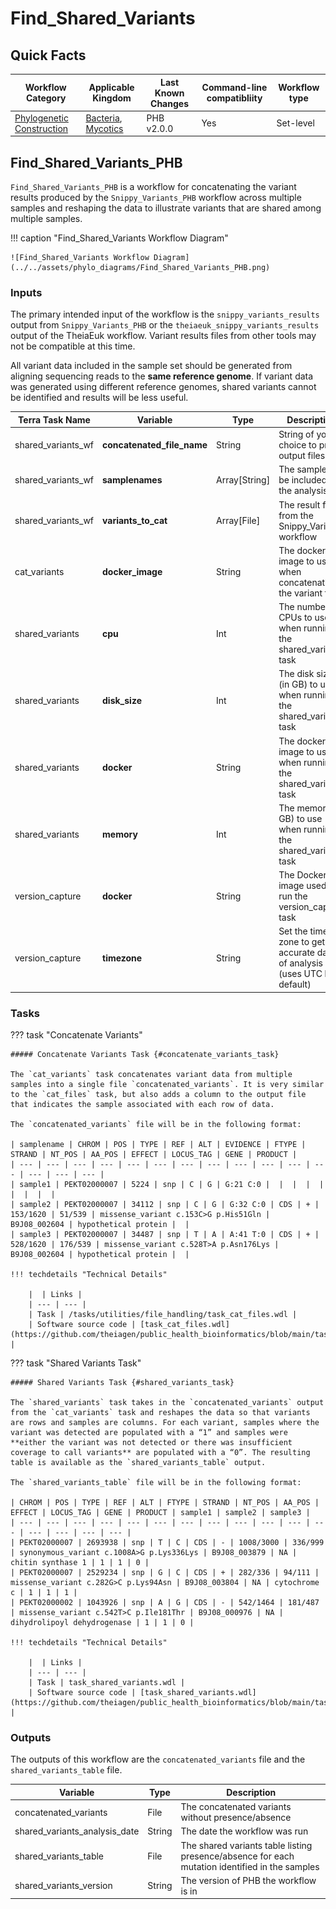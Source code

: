# Find_Shared_Variants

## Quick Facts

| **Workflow Category** | **Applicable Kingdom** | **Last Known Changes** | **Command-line compatibliity** | **Workflow type** |
|---|---|---|---|---|
| [Phylogenetic Construction](../../workflows_overview/workflows-type.md/#phylogenetic-construction) | [Bacteria](../../workflows_overview/workflows-kingdom.md/#bacteria), [Mycotics](../../workflows_overview/workflows-kingdom.md#mycotics) | PHB v2.0.0 | Yes | Set-level |

## Find_Shared_Variants_PHB

`Find_Shared_Variants_PHB` is a workflow for concatenating the variant results produced by the `Snippy_Variants_PHB` workflow across multiple samples and reshaping the data to illustrate variants that are shared among multiple samples.

!!! caption "Find_Shared_Variants Workflow Diagram"

    ![Find_Shared_Variants Workflow Diagram](../../assets/phylo_diagrams/Find_Shared_Variants_PHB.png)

### Inputs

The primary intended input of the workflow is the `snippy_variants_results` output from `Snippy_Variants_PHB` or the `theiaeuk_snippy_variants_results` output of the TheiaEuk workflow. Variant results files from other tools may not be compatible at this time.

All variant data included in the sample set should be generated from aligning sequencing reads to the **same reference genome**. If variant data was generated using different reference genomes, shared variants cannot be identified and results will be less useful.

| **Terra Task Name** | **Variable** | **Type** | **Description** | **Default attribute** | **Status** |
| --- | --- | --- | --- | --- | --- |
| shared_variants_wf | **concatenated_file_name** | String | String of your choice to prefix output files | | Required |
| shared_variants_wf | **samplenames** | Array[String] | The samples to be included in the analysis | | Required |
| shared_variants_wf | **variants_to_cat** | Array[File] | The result file from the Snippy_Variants workflow | | Required |
| cat_variants | **docker_image** | String | The docker image to use when concatenating the variant files | "us-docker.pkg.dev/general-theiagen/theiagen/utility:1.1" | Optional |
| shared_variants | **cpu** | Int | The number of CPUs to use when running the shared_variants task | 1 | Optional |
| shared_variants | **disk_size** | Int | The disk size (in GB) to use when running the shared_variants task | 100 | Optional |
| shared_variants | **docker** | String | The docker image to use when running the shared_variants task | "us-docker.pkg.dev/general-theiagen/theiagen/terra-tools:2023-03-16" | Optional |
| shared_variants | **memory** | Int | The memory (in GB) to use when running the shared_variants task | 8 | Optional |
| version_capture | **docker** | String | The Docker image used to run the version_capture task | "us-docker.pkg.dev/general-theiagen/theiagen/alpine-plus-bash:3.20.0" | Optional |
| version_capture | **timezone** | String | Set the time zone to get an accurate date of analysis (uses UTC by default) |  | Optional |

### Tasks

??? task "Concatenate Variants"

    ##### Concatenate Variants Task {#concatenate_variants_task}

    The `cat_variants` task concatenates variant data from multiple samples into a single file `concatenated_variants`. It is very similar to the `cat_files` task, but also adds a column to the output file that indicates the sample associated with each row of data.

    The `concatenated_variants` file will be in the following format:

    | samplename | CHROM | POS | TYPE | REF | ALT | EVIDENCE | FTYPE | STRAND | NT_POS | AA_POS | EFFECT | LOCUS_TAG | GENE | PRODUCT |
    | --- | --- | --- | --- | --- | --- | --- | --- | --- | --- | --- | --- | --- | --- | --- |
    | sample1 | PEKT02000007 | 5224 | snp | C | G | G:21 C:0 |  |  |  |  |  |  |  |  |
    | sample2 | PEKT02000007 | 34112 | snp | C | G | G:32 C:0 | CDS | + | 153/1620 | 51/539 | missense_variant c.153C>G p.His51Gln | B9J08_002604 | hypothetical protein |  |
    | sample3 | PEKT02000007 | 34487 | snp | T | A | A:41 T:0 | CDS | + | 528/1620 | 176/539 | missense_variant c.528T>A p.Asn176Lys | B9J08_002604 | hypothetical protein |  |

    !!! techdetails "Technical Details"
    
        |  | Links |
        | --- | --- |
        | Task | /tasks/utilities/file_handling/task_cat_files.wdl |
        | Software source code | [task_cat_files.wdl](https://github.com/theiagen/public_health_bioinformatics/blob/main/tasks/utilities/file_handling/task_cat_files.wdl) |

??? task "Shared Variants Task"

    ##### Shared Variants Task {#shared_variants_task}

    The `shared_variants` task takes in the `concatenated_variants` output from the `cat_variants` task and reshapes the data so that variants are rows and samples are columns. For each variant, samples where the variant was detected are populated with a “1” and samples were **either the variant was not detected or there was insufficient coverage to call variants** are populated with a “0”. The resulting table is available as the `shared_variants_table` output.

    The `shared_variants_table` file will be in the following format:

    | CHROM | POS | TYPE | REF | ALT | FTYPE | STRAND | NT_POS | AA_POS | EFFECT | LOCUS_TAG | GENE | PRODUCT | sample1 | sample2 | sample3 |
    | --- | --- | --- | --- | --- | --- | --- | --- | --- | --- | --- | --- | --- | --- | --- | --- |
    | PEKT02000007 | 2693938 | snp | T | C | CDS | - | 1008/3000 | 336/999 | synonymous_variant c.1008A>G p.Lys336Lys | B9J08_003879 | NA | chitin synthase 1 | 1 | 1 | 0 |
    | PEKT02000007 | 2529234 | snp | G | C | CDS | + | 282/336 | 94/111 | missense_variant c.282G>C p.Lys94Asn | B9J08_003804 | NA | cytochrome c | 1 | 1 | 1 |
    | PEKT02000002 | 1043926 | snp | A | G | CDS | - | 542/1464 | 181/487 | missense_variant c.542T>C p.Ile181Thr | B9J08_000976 | NA | dihydrolipoyl dehydrogenase | 1 | 1 | 0 |
    
    !!! techdetails "Technical Details"
        
        |  | Links |
        | --- | --- |
        | Task | task_shared_variants.wdl |
        | Software source code | [task_shared_variants.wdl](https://github.com/theiagen/public_health_bioinformatics/blob/main/tasks/phylogenetic_inference/utilities/task_shared_variants.wdl) |

### Outputs

The outputs of this workflow are the `concatenated_variants` file and the `shared_variants_table` file.

| **Variable** | **Type** | **Description** |
| --- | --- | --- |
| concatenated_variants | File | The concatenated variants without presence/absence |
| shared_variants_analysis_date | String | The date the workflow was run |
| shared_variants_table | File | The shared variants table listing presence/absence for each mutation identified in the samples |
| shared_variants_version | String | The version of PHB the workflow is in |
